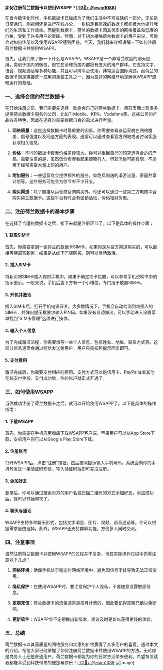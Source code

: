 **如何注册荷兰数据卡以使用WSAPP？[[TG💪+ @esim1088](https://t.me/s/esim1088)]**

在当今数字化时代，手机数据卡已经成为了我们生活中不可或缺的一部分。无论是日常通讯、刷视频还是进行在线办公，一张稳定且高速的数据卡都能极大地提升我们的生活和工作效率。而提到数据卡，荷兰的数据卡因其优质的网络覆盖和低廉的价格，受到了许多用户的青睐。然而，对于初次接触荷兰数据卡的用户来说，可能会对如何注册以及使用WSAPP感到困惑。今天，我们就来详细讲解一下如何注册荷兰数据卡并使用WSAPP。

首先，让我们来了解一下什么是WSAPP。WSAPP是一个非常受欢迎的聊天应用，类似于国内的微信，但它在全球范围内都拥有庞大的用户群体。它支持文字、语音、视频通话等多种功能，并且可以跨平台使用，非常适合国际沟通。而荷兰的数据卡则是连接这一应用的重要工具之一，因为良好的网络环境是确保WSAPP流畅运行的基础。

### **一、选择合适的荷兰数据卡**

在开始注册之前，我们需要先选择一款适合自己的荷兰数据卡。目前市面上有很多提供荷兰数据卡服务的公司，比如T-Mobile、KPN、Vodafone等。这些公司的产品各有特色，因此在选择时需要根据自身的需求进行考量。

1. **网络质量**：这是选择数据卡时最重要的因素。你需要查看该运营商在网络覆盖、信号强度以及网速方面的表现。通常可以通过查看官方网站或者咨询客服获取相关信息。
   
2. **价格**：不同的数据卡套餐价格差异较大。你可以根据自己的预算选择合适的产品。需要注意的是，虽然低价套餐看起来很吸引人，但其流量可能有限，不适用于经常需要大量上网的用户。

3. **附加服务**：一些运营商会提供额外的服务，如免费赠送的漫游流量、家庭共享计划等。这些服务可能会为你节省不少开支。

4. **购买渠道**：除了直接从运营商官网购买外，你还可以通过一些第三方电商平台购买荷兰数据卡。这些平台有时会有促销活动，价格相对优惠。

### **二、注册荷兰数据卡的基本步骤**

在选择了合适的数据卡之后，接下来就是注册环节了。以下是具体的操作步骤：

#### **1. 获取SIM卡**
首先，你需要拿到一张荷兰的数据卡SIM卡。如果你是从官方渠道购买的，可以直接等待邮寄到家；如果是从线下门店购买，则可以当场激活。

#### **2. 插入SIM卡**
将新买的SIM卡插入你的手机中。如果不确定插卡位置，可以参考手机说明书中的指示图示。一般来说，手机后盖下方有一个小槽位，专门用于放置SIM卡。

#### **3. 开机并激活**
插入SIM卡后，打开手机电源开关。大多数情况下，手机会自动检测到新插入的SIM卡，并弹出提示框要求输入PIN码。如果没有自动弹出，可以手动进入设置菜单找到“SIM卡管理”选项进行操作。

#### **4. 输入个人信息**
为了完成激活流程，你需要填写一些个人信息，包括姓名、地址、联系方式等。这部分信息通常会通过短信发送给用户，用户只需按照提示回复即可。

#### **5. 支付费用**
激活完成后，你需要支付相应的费用。支付方式可以是信用卡、PayPal或者其他在线支付手段。支付成功后，你的账户就正式开通了。

### **三、如何使用WSAPP**

当你成功注册了荷兰数据卡之后，就可以开始使用WSAPP了。以下是具体的操作指南：

#### **1. 下载WSAPP**
首先，你需要在手机应用商店下载WSAPP客户端。苹果用户可以从App Store下载，安卓用户则可以从Google Play Store下载。

#### **2. 注册账号**
打开WSAPP后，点击“注册”按钮，然后按照提示输入手机号码。系统会向你的手机号发送一条验证码短信，输入验证码后即可完成注册。

#### **3. 添加好友**
登录后，你可以通过搜索对方的用户名或扫描二维码的方式添加好友。添加成功后，就可以开始聊天了。

#### **4. 聊天与通话**
WSAPP支持多种聊天形式，包括文字消息、图片、视频、语音通话等。你可以根据需求自由选择。此外，WSAPP还支持群聊功能，方便多人同时交流。

### **四、注意事项**

虽然注册荷兰数据卡并使用WSAPP的过程并不复杂，但在实际操作过程中仍需注意以下几点：

1. **网络环境**：确保手机处于稳定的网络环境中，避免因信号不佳导致无法正常使用。
   
2. **隐私保护**：在使用WSAPP时，要注意保护个人隐私，不要随意泄露敏感信息。

3. **定期充值**：荷兰数据卡的流量通常是按月计费的，因此要记得定期充值以免断网。

4. **更新软件**：WSAPP会不定期推出新版本，建议及时更新以获得更好的体验。

### **五、总结**

荷兰数据卡以其高质量的网络服务和实惠的价格赢得了众多用户的喜爱。通过本文的介绍，相信大家已经掌握了如何注册荷兰数据卡并使用WSAPP的方法。无论你是商务人士还是普通用户，荷兰数据卡都能为你的日常生活带来便利。希望每位读者都能享受到科技带来的便捷与快乐！[[TG💪+ @esim1088](https://t.me/s/esim1088) ![Image](https://i.postimg.cc/4NQfJmqS/Snipaste-2025-05-13-00-14-12.png)]